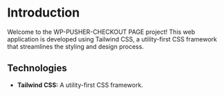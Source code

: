 # Introduction

Welcome to the WP-PUSHER-CHECKOUT PAGE project! This web application is developed using Tailwind CSS, a utility-first CSS framework that streamlines the styling and design process.

## Technologies

- **Tailwind CSS:** A utility-first CSS framework.